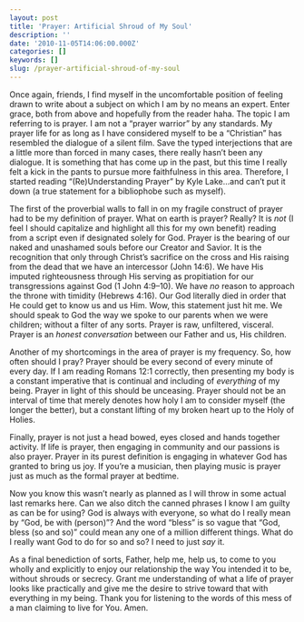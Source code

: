 ```yaml
---
layout: post
title: 'Prayer: Artificial Shroud of My Soul'
description: ''
date: '2010-11-05T14:06:00.000Z'
categories: []
keywords: []
slug: /prayer-artificial-shroud-of-my-soul
---
```


Once again, friends, I find myself in the uncomfortable position of feeling drawn to write about a subject on which I am by no means an expert. Enter grace, both from above and hopefully from the reader haha. The topic I am referring to is prayer. I am not a “prayer warrior” by any standards. My prayer life for as long as I have considered myself to be a “Christian” has resembled the dialogue of a silent film. Save the typed interjections that are a little more than forced in many cases, there really hasn’t been any dialogue. It is something that has come up in the past, but this time I really felt a kick in the pants to pursue more faithfulness in this area. Therefore, I started reading “(Re)Understanding Prayer” by Kyle Lake…and can’t put it down (a true statement for a bibliophobe such as myself).

The first of the proverbial walls to fall in on my fragile construct of prayer had to be my definition of prayer. What on earth is prayer? Really? It is _not_ (I feel I should capitalize and highlight all this for my own benefit) reading from a script even if designated solely for God. Prayer is the bearing of our naked and unashamed souls before our Creator and Savior. It is the recognition that only through Christ’s sacrifice on the cross and His raising from the dead that we have an intercessor (John 14:6). We have His imputed righteousness through His serving as propitiation for our transgressions against God (1 John 4:9–10). We have _no_ reason to approach the throne with timidity (Hebrews 4:16). Our God literally died in order that He could get to know us and us Him. Wow, this statement just hit me. We should speak to God the way we spoke to our parents when we were children; without a filter of any sorts. Prayer is raw, unfiltered, visceral. Prayer is an _honest conversation_ between our Father and us, His children.

Another of my shortcomings in the area of prayer is my frequency. So, how often should I pray? Prayer should be every second of every minute of every day. If I am reading Romans 12:1 correctly, then presenting my body is a constant imperative that is continual and including of _everything_ of my being. Prayer in light of this should be unceasing. Prayer should not be an interval of time that merely denotes how holy I am to consider myself (the longer the better), but a constant lifting of my broken heart up to the Holy of Holies.

Finally, prayer is not just a head bowed, eyes closed and hands together activity. If life is prayer, then engaging in community and our passions is also prayer. Prayer in its purest definition is engaging in whatever God has granted to bring us joy. If you’re a musician, then playing music is prayer just as much as the formal prayer at bedtime.

Now you know this wasn’t nearly as planned as I will throw in some actual last remarks here. Can we also ditch the canned phrases I know I am guilty as can be for using? God is always with everyone, so what do I really mean by “God, be with (person)”? And the word “bless” is so vague that “God, bless (so and so)” could mean any one of a million different things. What do I really want God to do for so and so? I need to just _say_ it.

As a final benediction of sorts, Father, help me, help us, to come to you wholly and explicitly to enjoy our relationship the way You intended it to be, without shrouds or secrecy. Grant me understanding of what a life of prayer looks like practically and give me the desire to strive toward that with everything in my being. Thank you for listening to the words of this mess of a man claiming to live for You. Amen.